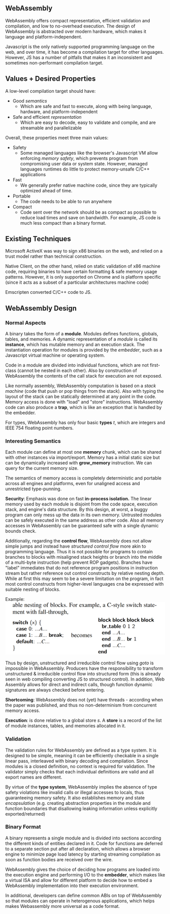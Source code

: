 ## WebAssembly

WebAssembly offers compact representation, efficient validation and compilation, and low to no-overhead execution. The design of WebAssembly is abstracted over modern hardware, which makes it language and platform-independent.

Javascript is the only natively supported programming language on the web, and over time, it has become a compilation target for other languages. However, JS has a number of pitfalls that makes it an inconsistent and sometimes non-performant compilation target.

## Values + Desired Properties

A low-level compilation target should have:

- Good *semantics*
  - Which are safe and fast to execute, along with being language, hardware, and platform-independent
- Safe and efficient *representation*
  - Which are easy to decode, easy to validate and compile, and are streamable and parallelizable

Overall, these properties meet three main values:
- Safety
  - Some managed languages like the browser's Javascript VM allow enforcing *memory safety*, which prevents program from compromising user data or system state. However, managed languages runtimes do little to protect memory-unsafe C/C++ applications
- Fast
  - We generally prefer native machine code, since they are typically optimized ahead of time.
- Portable
  - The code needs to be able to run anywhere
- Compact
  - Code sent over the network should be as compact as possible to reduce load times and save on bandwidth. For example, JS code is much less compact than a binary format.

## Existing Techniques

Microsoft ActiveX was way to sign x86 binaries on the web, and relied on a trust model rather than technical construction.

Native Client, on the other hand, relied on static validation of x86 machine code, requiring binaries to have certain formatting & safe memory usage patterns. However, it is only supported on Chrome and is platform specific (since it acts as a subset of a particular architectures machine code)

Emscripten converted C/C++ code to JS.

## WebAssembly Design

### Normal Aspects

A binary takes the form of a **module**. Modules defines functions, globals, tables, and memories. A dynamic representation of a *module* is called its **instance**, which has mutable memory and an execution stack. The instantiation operation for modules is provided by the *embedder*, such as a Javascript virtual machine or operating system. 

Code in a module are divided into individual functions, which are not first-class (cannot be nested in each other). Also by construction of WebAssembly the contents of the call stack for execution are not exposed.

Like normally assembly, WebAssembly computation is based on a *stack machine* (code that push or pop things from the stack). Also with typing the layout of the stack can be statically determined at any point in the code. Memory access is done with "load" and "store" instructions. WebAssembly code can also produce a **trap**, which is like an exception that is handled by the embedder. 

For types, WebAssembly has only four basic **types** _t_, which are integers and IEEE 754 floating point numbers.

### Interesting Semantics

Each module can define at most one **memory** chunk, which can be shared with other instances via import/export. Memory has a initial static size but can be dynamically increased with **grow_memory** instruction. We can query for the current memory size.

The semantics of memory access is completely deterministic and portable across all engines and platforms, even for unaligned access and unrestricted type-punning.

**Security**: Emphasis was done on fast **in-process isolation.** The linear memory used by each module is disjoint from the code space, execution stack, and engine's data structure. By this design, at worst, a buggy program can only mess up the data in its own memory. Untrusted modules can be safely executed in the same address as other code. Also all memory accesses in WebAssembly can be guaranteed safe with a single dynamic bounds check.

Additionally, regarding the **control flow**, WebAssembly does not allow simple jumps and instead have *structured control flow* more akin to programming language. Thus it is not possible for programs to contain branches to blocks with misaligned stack heights or branch into the middle of a multi-byte instruction (help prevent ROP gadgets). Branches have "label" immediates that do not reference program positions in instruction stream but rather reference out control constructs by relative nesting depth. While at first this may seem to be a severe limitation on the program, in fact most control constructs from higher-level languages cna be expressed with suitable nesting of blocks.

Example:
![control flow blocks](lec_7_conttrol.png)

Thus by design, unstructured and irreducible control flow using *goto* is impossible in WebAssembly. Producers have the responsibility to transform unstructured & irreducible control flow into structured form (this is already seen in web compiling converting JS to structured control). In addition, Web Assembly allows for direct and indirect calls, though function dynamic signatures are always checked before entering.

**Shortcoming**: WebAssembly does not (yet) have threads - according when the paper was published, and thus no non-determinism from concurrent memory access.

**Execution**: is done relative to a global store *s*. A **store** is a record of the list of module instances, tables, and memories allocated in it.

### Validation

The validation rules for WebAssembly are defined as a type system. It is designed to be simple, meaning it can be efficiently checkable in a single linear pass, interleaved with binary decoding and compilation. Since modules is a closed definition, no context is required for validation. The validator simply checks that each individual definitions are valid and all export names are different.

By virtue of the **type system**, WebAssembly implies the absence of type safety violations like invalid calls or illegal accesses to locals, thus guaranteeing memory safety. It also establishes memory and state *encapsulation* (e.g. creating abstraction properties in the module and function boundaries that disallowing leaking information unless explicitly exported/returned)

### Binary Format

A binary represents a single module and is divided into sections according the different kinds of entities declared in it. Code for functions are deferred to a separate section put after all declaration, which allows a browser engine to minimize page load latency by starting streaming compilation as soon as function bodies are received over the wire.

WebAssembly gives the choice of deciding how programs are loaded into the execution engine and performing I/O to the **embedder**, which makes like a virtual ISA and allow for different platform to decide how to embed a WebAssembly implementation into their execution environment.

In additional, developers can define common ABIs on top of WebAssembly so that modules can operate in heterogenous applications, which helps makes Webassembly more universal as a code format.